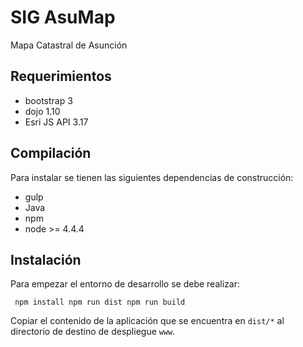 # SIG AsuMap
Mapa Catastral de Asunción

## Requerimientos

- bootstrap 3
- dojo 1.10
- Esri JS API 3.17

## Compilación

Para instalar se tienen las siguientes dependencias de construcción:

- gulp 
- Java 
- npm
- node >= 4.4.4

## Instalación

Para empezar el entorno de desarrollo se debe realizar:

`` 
npm install
npm run dist
npm run build
``

Copiar el contenido de la aplicación que se encuentra en `dist/*` al directorio
 de destino de despliegue `www`. 
